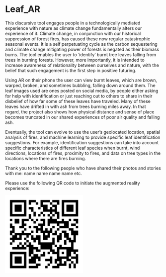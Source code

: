 # Leaf_AR

This discursive tool engages people in a technologically mediated experience with nature as climate change fundamentally alters our experience of it.  Climate change, in conjunction with our historical suppression of forest fires, has caused these now regular catastrophic seasonal events. It is a self perpetuating cycle as the carbon sequestering and climate change mitigating power of forests is negated as their biomass burns. The tool enables the user to ‘identify’ burnt tree leaves falling from trees in burning forests. However, more importantly, it is intended to increase awareness of relationality between ourselves and nature, with the belief that such engagement is the first step in positive futuring.

Using AR on their phone the user can view burnt leaves, which are brown, warped, broken, and sometimes bubbling, falling down around them. The leaf images used are ones posted on social media, by people either asking for help with identification or just reaching out to others to share in their disbelief of how far some of these leaves have traveled. Many of these leaves have drifted in with ash from trees burning miles away. In that regard, the project also shows how physical distance and sense of place becomes truncated in our shared experiences of poor air quality and falling ash.

Eventually, the tool can evolve to use the user’s geolocated location, spatial analysis of fires, and machine learning to provide specific leaf identification suggestions. For example, identification suggestions can take into account specific characteristics of different leaf species when burnt, wind directions, locations of fires, proximity to fires, and data on tree types in the locations where there are fires burning.

Thank you to the following people who have shared their photos and stories with me:
name name
name name
etc.

Please use the following QR code to initiate the augmented reality experience:


<img src="qr-code.png" alt="Your image title" width="250"/>